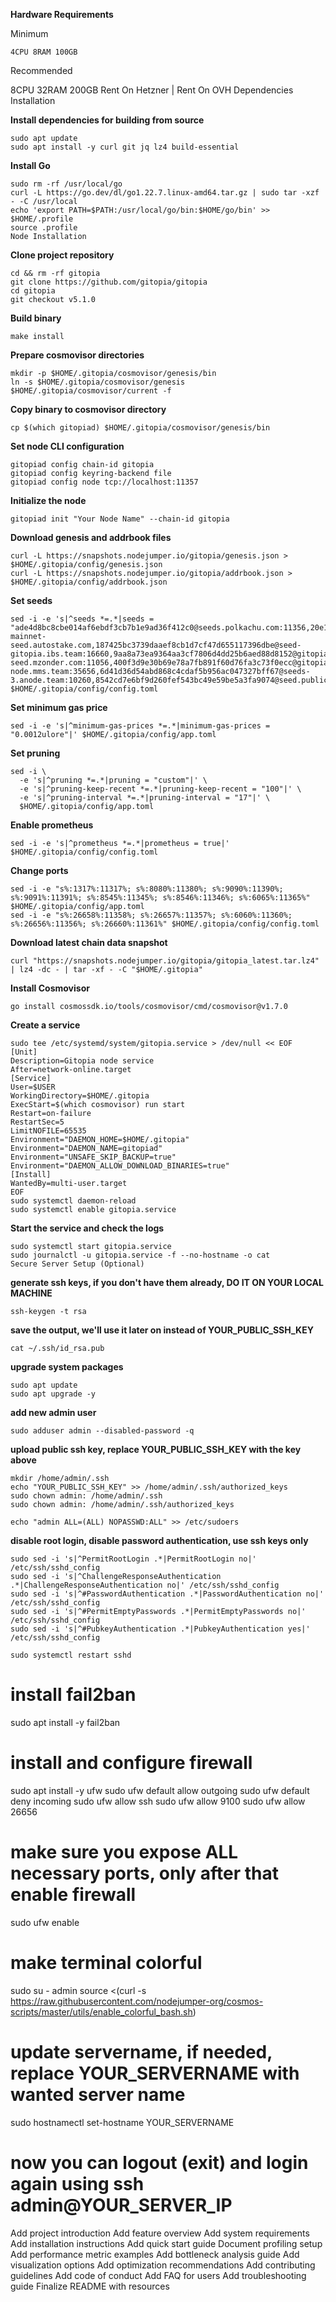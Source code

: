 **Hardware Requirements**


Minimum
```
4CPU 8RAM 100GB
```

Recommended

8CPU 32RAM 200GB
Rent On Hetzner | Rent On OVH
Dependencies Installation

**Install dependencies for building from source**
```
sudo apt update
sudo apt install -y curl git jq lz4 build-essential
```

**Install Go**
```
sudo rm -rf /usr/local/go
curl -L https://go.dev/dl/go1.22.7.linux-amd64.tar.gz | sudo tar -xzf - -C /usr/local
echo 'export PATH=$PATH:/usr/local/go/bin:$HOME/go/bin' >> $HOME/.profile
source .profile
Node Installation
```

**Clone project repository**
```
cd && rm -rf gitopia
git clone https://github.com/gitopia/gitopia
cd gitopia
git checkout v5.1.0
```

**Build binary**
```
make install
```
**Prepare cosmovisor directories**
```
mkdir -p $HOME/.gitopia/cosmovisor/genesis/bin
ln -s $HOME/.gitopia/cosmovisor/genesis $HOME/.gitopia/cosmovisor/current -f
```

**Copy binary to cosmovisor directory**
```
cp $(which gitopiad) $HOME/.gitopia/cosmovisor/genesis/bin
```

**Set node CLI configuration**
```
gitopiad config chain-id gitopia
gitopiad config keyring-backend file
gitopiad config node tcp://localhost:11357
```

**Initialize the node**
```
gitopiad init "Your Node Name" --chain-id gitopia
```

**Download genesis and addrbook files**
```
curl -L https://snapshots.nodejumper.io/gitopia/genesis.json > $HOME/.gitopia/config/genesis.json
curl -L https://snapshots.nodejumper.io/gitopia/addrbook.json > $HOME/.gitopia/config/addrbook.json
```

**Set seeds**
```
sed -i -e 's|^seeds *=.*|seeds = "ade4d8bc8cbe014af6ebdf3cb7b1e9ad36f412c0@seeds.polkachu.com:11356,20e1000e88125698264454a884812746c2eb4807@seeds.lavenderfive.com:11356,ebc272824924ea1a27ea3183dd0b9ba713494f83@gitopia-mainnet-seed.autostake.com,187425bc3739daaef8cb1d7cf47d655117396dbe@seed-gitopia.ibs.team:16660,9aa8a73ea9364aa3cf7806d4dd25b6aed88d8152@gitopia-seed.mzonder.com:11056,400f3d9e30b69e78a7fb891f60d76fa3c73f0ecc@gitopia.rpc.kjnodes.com:14159,f280239045928af4e1b289d9df4059b7f941777b@seed-node.mms.team:35656,6d41d36d54abd868c4cdaf5b956ac047327bff67@seeds-3.anode.team:10260,8542cd7e6bf9d260fef543bc49e59be5a3fa9074@seed.publicnode.com:26656,08bc9afd0cac4ae6cf8f1877920b0cc7e58a6f42@seeds.tendermint.roomit.xyz:40001"|' $HOME/.gitopia/config/config.toml
```

**Set minimum gas price**
```
sed -i -e 's|^minimum-gas-prices *=.*|minimum-gas-prices = "0.0012ulore"|' $HOME/.gitopia/config/app.toml
```

**Set pruning**
```
sed -i \
  -e 's|^pruning *=.*|pruning = "custom"|' \
  -e 's|^pruning-keep-recent *=.*|pruning-keep-recent = "100"|' \
  -e 's|^pruning-interval *=.*|pruning-interval = "17"|' \
  $HOME/.gitopia/config/app.toml
```

**Enable prometheus**
```
sed -i -e 's|^prometheus *=.*|prometheus = true|' $HOME/.gitopia/config/config.toml
```

**Change ports**
```
sed -i -e "s%:1317%:11317%; s%:8080%:11380%; s%:9090%:11390%; s%:9091%:11391%; s%:8545%:11345%; s%:8546%:11346%; s%:6065%:11365%" $HOME/.gitopia/config/app.toml
sed -i -e "s%:26658%:11358%; s%:26657%:11357%; s%:6060%:11360%; s%:26656%:11356%; s%:26660%:11361%" $HOME/.gitopia/config/config.toml
```

**Download latest chain data snapshot**
```
curl "https://snapshots.nodejumper.io/gitopia/gitopia_latest.tar.lz4" | lz4 -dc - | tar -xf - -C "$HOME/.gitopia"
```

**Install Cosmovisor**
```
go install cosmossdk.io/tools/cosmovisor/cmd/cosmovisor@v1.7.0
```

**Create a service**
```
sudo tee /etc/systemd/system/gitopia.service > /dev/null << EOF
[Unit]
Description=Gitopia node service
After=network-online.target
[Service]
User=$USER
WorkingDirectory=$HOME/.gitopia
ExecStart=$(which cosmovisor) run start
Restart=on-failure
RestartSec=5
LimitNOFILE=65535
Environment="DAEMON_HOME=$HOME/.gitopia"
Environment="DAEMON_NAME=gitopiad"
Environment="UNSAFE_SKIP_BACKUP=true"
Environment="DAEMON_ALLOW_DOWNLOAD_BINARIES=true"
[Install]
WantedBy=multi-user.target
EOF
sudo systemctl daemon-reload
sudo systemctl enable gitopia.service
```

**Start the service and check the logs**
```
sudo systemctl start gitopia.service
sudo journalctl -u gitopia.service -f --no-hostname -o cat
Secure Server Setup (Optional)
```

**generate ssh keys, if you don't have them already, DO IT ON YOUR LOCAL MACHINE**
```
ssh-keygen -t rsa
```

**save the output, we'll use it later on instead of YOUR_PUBLIC_SSH_KEY**
```
cat ~/.ssh/id_rsa.pub
```

**upgrade system packages**
```
sudo apt update
sudo apt upgrade -y
```

**add new admin user**
```
sudo adduser admin --disabled-password -q
```

**upload public ssh key, replace YOUR_PUBLIC_SSH_KEY with the key above**
```
mkdir /home/admin/.ssh
echo "YOUR_PUBLIC_SSH_KEY" >> /home/admin/.ssh/authorized_keys
sudo chown admin: /home/admin/.ssh
sudo chown admin: /home/admin/.ssh/authorized_keys

echo "admin ALL=(ALL) NOPASSWD:ALL" >> /etc/sudoers
```

**disable root login, disable password authentication, use ssh keys only**
```
sudo sed -i 's|^PermitRootLogin .*|PermitRootLogin no|' /etc/ssh/sshd_config
sudo sed -i 's|^ChallengeResponseAuthentication .*|ChallengeResponseAuthentication no|' /etc/ssh/sshd_config
sudo sed -i 's|^#PasswordAuthentication .*|PasswordAuthentication no|' /etc/ssh/sshd_config
sudo sed -i 's|^#PermitEmptyPasswords .*|PermitEmptyPasswords no|' /etc/ssh/sshd_config
sudo sed -i 's|^#PubkeyAuthentication .*|PubkeyAuthentication yes|' /etc/ssh/sshd_config

sudo systemctl restart sshd
```

# install fail2ban
sudo apt install -y fail2ban

# install and configure firewall
sudo apt install -y ufw
sudo ufw default allow outgoing
sudo ufw default deny incoming
sudo ufw allow ssh
sudo ufw allow 9100
sudo ufw allow 26656

# make sure you expose ALL necessary ports, only after that enable firewall
sudo ufw enable

# make terminal colorful
sudo su - admin
source <(curl -s https://raw.githubusercontent.com/nodejumper-org/cosmos-scripts/master/utils/enable_colorful_bash.sh)

# update servername, if needed, replace YOUR_SERVERNAME with wanted server name
sudo hostnamectl set-hostname YOUR_SERVERNAME

# now you can logout (exit) and login again using ssh admin@YOUR_SERVER_IP
Add project introduction
Add feature overview
Add system requirements
Add installation instructions
Add quick start guide
Document profiling setup
Add performance metric examples
Add bottleneck analysis guide
Add visualization options
Add optimization recommendations
Add contributing guidelines
Add code of conduct
Add FAQ for users
Add troubleshooting guide
Finalize README with resources
